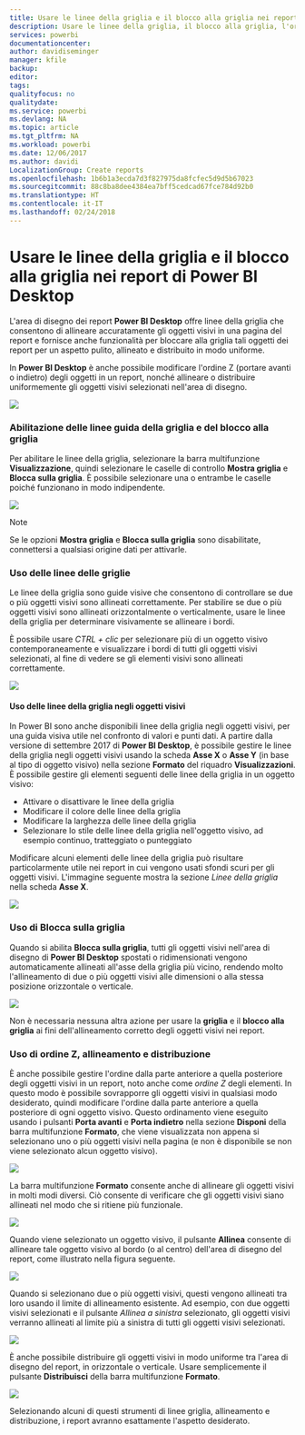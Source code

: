 ```yaml
---
title: Usare le linee della griglia e il blocco alla griglia nei report di Power BI Desktop
description: Usare le linee della griglia, il blocco alla griglia, l'ordine Z, l'allineamento e la distribuzione nei report di Power BI Desktop
services: powerbi
documentationcenter: 
author: davidiseminger
manager: kfile
backup: 
editor: 
tags: 
qualityfocus: no
qualitydate: 
ms.service: powerbi
ms.devlang: NA
ms.topic: article
ms.tgt_pltfrm: NA
ms.workload: powerbi
ms.date: 12/06/2017
ms.author: davidi
LocalizationGroup: Create reports
ms.openlocfilehash: 1b6b1a3ecda7d3f827975da8fcfec5d9d5b67023
ms.sourcegitcommit: 88c8ba8dee4384ea7bff5cedcad67fce784d92b0
ms.translationtype: HT
ms.contentlocale: it-IT
ms.lasthandoff: 02/24/2018
---
```

# <a name="use-gridlines-and-snap-to-grid-in-power-bi-desktop-reports"></a>Usare le linee della griglia e il blocco alla griglia nei report di Power BI Desktop
L'area di disegno dei report **Power BI Desktop** offre linee della griglia che consentono di allineare accuratamente gli oggetti visivi in una pagina del report e fornisce anche funzionalità per bloccare alla griglia tali oggetti dei report per un aspetto pulito, allineato e distribuito in modo uniforme.

In **Power BI Desktop** è anche possibile modificare l'ordine Z (portare avanti o indietro) degli oggetti in un report, nonché allineare o distribuire uniformemente gli oggetti visivi selezionati nell'area di disegno.

![](media/desktop-gridlines-snap-to-grid/snap-to-grid_0.png)

### <a name="enabling-gridlines-and-snap-to-grid"></a>Abilitazione delle linee guida della griglia e del blocco alla griglia
Per abilitare le linee della griglia, selezionare la barra multifunzione **Visualizzazione**, quindi selezionare le caselle di controllo **Mostra griglia** e **Blocca sulla griglia**. È possibile selezionare una o entrambe le caselle poiché funzionano in modo indipendente.

![](media/desktop-gridlines-snap-to-grid/snap-to-grid_1.png)

> [!NOTE]
> Se le opzioni **Mostra griglia** e **Blocca sulla griglia** sono disabilitate, connettersi a qualsiasi origine dati per attivarle.
> 
> 

### <a name="using-gridlines"></a>Uso delle linee delle griglie
Le linee della griglia sono guide visive che consentono di controllare se due o più oggetti visivi sono allineati correttamente. Per stabilire se due o più oggetti visivi sono allineati orizzontalmente o verticalmente, usare le linee della griglia per determinare visivamente se allineare i bordi.

È possibile usare *CTRL + clic* per selezionare più di un oggetto visivo contemporaneamente e visualizzare i bordi di tutti gli oggetti visivi selezionati, al fine di vedere se gli elementi visivi sono allineati correttamente.

![](media/desktop-gridlines-snap-to-grid/snap-to-grid_2.png)

#### <a name="using-gridlines-inside-visuals"></a>Uso delle linee della griglia negli oggetti visivi
In Power BI sono anche disponibili linee della griglia negli oggetti visivi, per una guida visiva utile nel confronto di valori e punti dati. A partire dalla versione di settembre 2017 di **Power BI Desktop**, è possibile gestire le linee della griglia negli oggetti visivi usando la scheda **Asse X** o **Asse Y** (in base al tipo di oggetto visivo) nella sezione **Formato** del riquadro **Visualizzazioni**. È possibile gestire gli elementi seguenti delle linee della griglia in un oggetto visivo:

* Attivare o disattivare le linee della griglia
* Modificare il colore delle linee della griglia
* Modificare la larghezza delle linee della griglia
* Selezionare lo stile delle linee della griglia nell'oggetto visivo, ad esempio continuo, tratteggiato o punteggiato

Modificare alcuni elementi delle linee della griglia può risultare particolarmente utile nei report in cui vengono usati sfondi scuri per gli oggetti visivi. L'immagine seguente mostra la sezione *Linee della griglia* nella scheda **Asse X**.

![](media/desktop-gridlines-snap-to-grid/snap-to-grid_9.png)

### <a name="using-snap-to-grid"></a>Uso di Blocca sulla griglia
Quando si abilita **Blocca sulla griglia**, tutti gli oggetti visivi nell'area di disegno di **Power BI Desktop** spostati o ridimensionati vengono automaticamente allineati all'asse della griglia più vicino, rendendo molto l'allineamento di due o più oggetti visivi alle dimensioni o alla stessa posizione orizzontale o verticale.

![](media/desktop-gridlines-snap-to-grid/snap-to-grid_3.png)

Non è necessaria nessuna altra azione per usare la **griglia** e il **blocco alla griglia** ai fini dell'allineamento corretto degli oggetti visivi nei report.

### <a name="using-z-order-align-and-distribute"></a>Uso di ordine Z, allineamento e distribuzione
È anche possibile gestire l'ordine dalla parte anteriore a quella posteriore degli oggetti visivi in un report, noto anche come *ordine Z* degli elementi. In questo modo è possibile sovrapporre gli oggetti visivi in qualsiasi modo desiderato, quindi modificare l'ordine dalla parte anteriore a quella posteriore di ogni oggetto visivo. Questo ordinamento viene eseguito usando i pulsanti **Porta avanti** e **Porta indietro** nella sezione **Disponi** della barra multifunzione **Formato**, che viene visualizzata non appena si selezionano uno o più oggetti visivi nella pagina (e non è disponibile se non viene selezionato alcun oggetto visivo).

![](media/desktop-gridlines-snap-to-grid/snap-to-grid_4.png)

La barra multifunzione **Formato** consente anche di allineare gli oggetti visivi in molti modi diversi. Ciò consente di verificare che gli oggetti visivi siano allineati nel modo che si ritiene più funzionale.

![](media/desktop-gridlines-snap-to-grid/snap-to-grid_5.png)

Quando viene selezionato un oggetto visivo, il pulsante **Allinea** consente di allineare tale oggetto visivo al bordo (o al centro) dell'area di disegno del report, come illustrato nella figura seguente.

![](media/desktop-gridlines-snap-to-grid/snap-to-grid_6.png)

Quando si selezionano due o più oggetti visivi, questi vengono allineati tra loro usando il limite di allineamento esistente. Ad esempio, con due oggetti visivi selezionati e il pulsante *Allinea a sinistra* selezionato, gli oggetti visivi verranno allineati al limite più a sinistra di tutti gli oggetti visivi selezionati.

![](media/desktop-gridlines-snap-to-grid/snap-to-grid_7.png)

È anche possibile distribuire gli oggetti visivi in modo uniforme tra l'area di disegno del report, in orizzontale o verticale. Usare semplicemente il pulsante **Distribuisci** della barra multifunzione **Formato**.

![](media/desktop-gridlines-snap-to-grid/snap-to-grid_8.png)

Selezionando alcuni di questi strumenti di linee griglia, allineamento e distribuzione, i report avranno esattamente l'aspetto desiderato.

